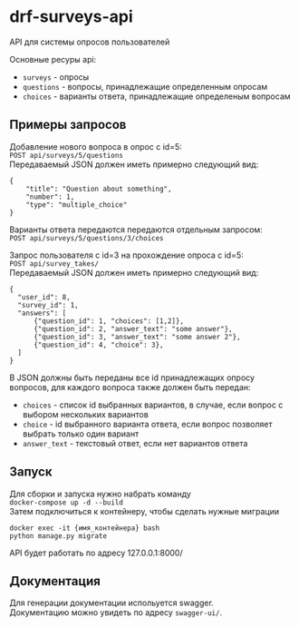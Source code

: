 # drf-surveys-api
API для системы опросов пользователей

Основные ресуры api:
* `surveys` - опросы
* `questions` - вопросы, принадлежащие определенным опросам
* `choices` - варианты ответа, принадлежащие определеным вопросам

## Примеры запросов
Добавление нового вопроса в опрос с id=5:  
`POST api/surveys/5/questions`  
Передаваемый JSON должен иметь примерно следующий вид:  
```
{
    "title": "Question about something",
    "number": 1,
    "type": "multiple_choice"
}
```
Варианты ответа передаются передаются отдельным запросом:  
`POST api/surveys/5/questions/3/choices`

Запрос пользователя с id=3 на прохождение опроса с id=5:  
`POST api/survey_takes/`  
Передаваемый JSON должен иметь примерно следующий вид:
```
{
  "user_id": 8,
  "survey_id": 1,
  "answers": [
      {"question_id": 1, "choices": [1,2]},
      {"question_id": 2, "answer_text": "some answer"},
      {"question_id": 3, "answer_text": "some answer 2"},
      {"question_id": 4, "choice": 3},
  ]
}
```
В JSON должны быть переданы все id принадлежащих опросу вопросов, для каждого вопроса также должен быть передан:
* `choices` - список id выбранных вариантов, в случае, если вопрос с выбором нескольких вариантов
* `choice` - id выбранного варианта ответа, если вопрос позволяет выбрать только один вариант
* `answer_text` - текстовый ответ, если нет вариантов ответа
## Запуск
Для сборки и запуска нужно набрать команду  
`docker-compose up -d --build`  
Затем подключиться к контейнеру, чтобы сделать нужные миграции  
```
docker exec -it {имя_контейнера} bash
python manage.py migrate
```
API будет работать по адресу 127.0.0.1:8000/
## Документация
Для генерации документации испольуется swagger.  
Документацию можно увидеть по адресу `swagger-ui/`.  
